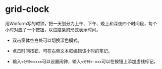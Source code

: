 # grid-clock

用Winform写的时钟，把一天划分为上午、下午、晚上和深夜四个时间段，每个小时对应了一个按钮，以进度条的形式表示时间。

- 双击窗体空白处可以切换深色模式。

- 点击时间按钮，可在右侧文本框编辑该小时的笔记。

- 输入`<分钟>=xxx`可以设置闹钟，输入`<分钟>-xxx`可以在按钮上添加虚线标记。
